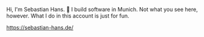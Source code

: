Hi, I'm Sebastian Hans. 👋
I build software in Munich.
Not what you see here, however.
What I do in this account is just for fun.

https://sebastian-hans.de/

<!---
sebhans/sebhans is a ✨ special ✨ repository because its `README.md` (this file) appears on your GitHub profile.
You can click the Preview link to take a look at your changes.
--->
